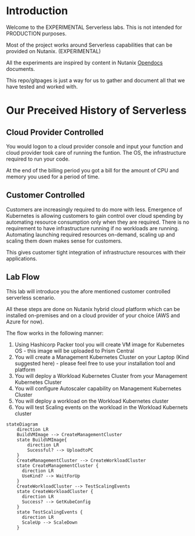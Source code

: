 # Introduction

Welcome to the EXPERIMENTAL Serverless labs. This is not intended for PRODUCTION purposes.

Most of the project works around Serverless capabilities that can be provided on Nutanix. (EXPERIMENTAL)

All the experiments are inspired by content in Nutanix [Opendocs](https://opendocs.nutanix.com) documents.

This repo/gitpages is just a way for us to gather and document all that we have tested and worked with. 

# Our Preceived History of Serverless
## Cloud Provider Controlled

You would logon to a cloud provider console and input your function and cloud provider took care of running the funtion. The OS, the infrastructure required to run your code. 

At the end of the billing period you got a bill for the amount of CPU and memory you used for a period of time.

## Customer Controlled

Customers are increasingly required to do more with less. Emergence of Kubernetes is allowing customers to gain control over cloud spending by automating resource consumption only when they are required. There is no requirement to have infrastructure running if no workloads are running. Automating launching required resources on-demand, scaling up and scaling them down makes sense for customers.

This gives customer tight integration of infrastructure resources with their applications.
## Lab Flow

This lab will introduce you the afore mentioned customer controlled serverless scenario. 

All these steps are done on Nutanix hybrid cloud platform which can be installed on-premises and on a cloud provider of your choice (AWS and Azure for now).

The flow works in the following manner:

1. Using Hashicorp Packer tool you will create VM image for Kubernetes OS - this image will be uploaded to Prism Central 
2. You will create a Management Kubernetes Cluster on your Laptop (Kind suggested here) - please feel free to use your installation tool and platform
3. You will deploy a Workload Kubernetes Cluster from your Management Kubernetes Cluster
4. You will configure Autoscaler capability on Management Kubernetes Cluster
5. You will deploy a workload on the Workload Kubernetes cluster
6. You will test Scaling events on the workload in the Workload Kubernets cluster

```mermaid
stateDiagram
    direction LR
    BuildVMImage --> CreateManagementCluster
    state BuildVMImage{
        direction LR
        Sucessful? --> UploadtoPC
    }
    CreateManagementCluster --> CreateWorkloadCluster
    state CreateManagementCluster {
      direction LR
      UseKind? --> WaitForUp
    }
    CreateWorkloadCluster --> TestScalingEvents
    state CreateWorkloadCluster {
      direction LR
      Success? --> GetKubeConfig
    }
    state TestScalingEvents {
      direction LR
      ScaleUp --> ScaleDown
    }
```